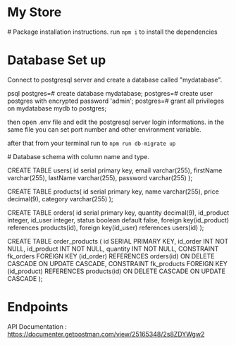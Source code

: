 # My Store

# Package installation instructions.
run
`npm i` to install the dependencies

# Database Set up 
Connect to postgresql server and create a database called "mydatabase".

psql
postgres=# create database mydatabase;
postgres=# create user postgres with encrypted password 'admin';
postgres=# grant all privileges on mydatabase mydb to postgres;

then open .env file and edit the postgresql server login informations.
in the same file you can set port number and other environment variable.

after that from your terminal run to
```npm run db-migrate up```


# Database schema with column name and type.

CREATE TABLE users(
id serial primary key,
email varchar(255),
firstName varchar(255),
lastName varchar(255),
password varchar(255)
);

CREATE TABLE products(
id serial primary key,
name varchar(255),
price decimal(9),
category varchar(255)
);

CREATE TABLE orders(
id serial primary key,
quantity decimal(9),
id_product integer,
id_user integer,
status boolean default false,
foreign key(id_product) references products(id),
foreign key(id_user) references users(id)
);

CREATE TABLE order_products (
    id SERIAL PRIMARY KEY,
    id_order INT NOT NULL,
    id_product INT NOT NULL,
    quantity INT NOT NULL,
    CONSTRAINT fk_orders
        FOREIGN KEY (id_order)
            REFERENCES orders(id)
            ON DELETE CASCADE
            ON UPDATE CASCADE,
    CONSTRAINT fk_products
        FOREIGN KEY (id_product)
            REFERENCES products(id)
            ON DELETE CASCADE
            ON UPDATE CASCADE
);

# Endpoints

API Documentation : https://documenter.getpostman.com/view/25165348/2s8ZDYWgw2

